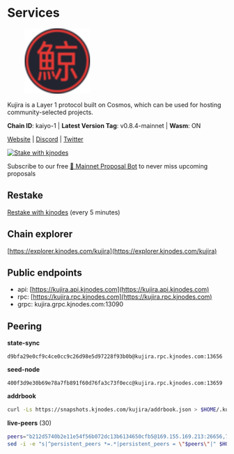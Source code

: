 # Services

<figure><img src="https://raw.githubusercontent.com/kj89/cosmos-images/main/logos/kujira.png" width="150" alt=""><figcaption></figcaption></figure>

Kujira is a Layer 1 protocol built on Cosmos, which can be used for  hosting community-selected projects.

**Chain ID**: kaiyo-1 | **Latest Version Tag**: v0.8.4-mainnet | **Wasm**: ON

[Website](https://kujira.app) | [Discord](https://discord.gg/teamkujira) | [Twitter](https://twitter.com/TeamKujira)

[![Stake with kjnodes](https://i.ibb.co/cr44Q8j/button-stake-with-kjnodes.png)](https://restake.app/kujira/kujiravaloper1tnuqj73jfn3724lqz34c27tuv80nv336sadqym)

Subscribe to our free [🤖 Mainnet Proposal Bot](https://t.me/kjnodes_proposal_bot) to never miss upcoming proposals

## Restake

[Restake with kjnodes](https://restake.app/kujira/kujiravaloper1tnuqj73jfn3724lqz34c27tuv80nv336sadqym) (every 5 minutes)
## Chain explorer
[https://explorer.kjnodes.com/kujira](https://explorer.kjnodes.com/kujira)

## Public endpoints

* api: [https://kujira.api.kjnodes.com](https://kujira.api.kjnodes.com)
* rpc: [https://kujira.rpc.kjnodes.com](https://kujira.rpc.kjnodes.com)
* grpc: kujira.grpc.kjnodes.com:13090

## Peering

**state-sync**

```text
d9bfa29e0cf9c4ce0cc9c26d98e5d97228f93b0b@kujira.rpc.kjnodes.com:13656
```

**seed-node**

```text
400f3d9e30b69e78a7fb891f60d76fa3c73f0ecc@kujira.rpc.kjnodes.com:13659
```

**addrbook**
```bash
curl -Ls https://snapshots.kjnodes.com/kujira/addrbook.json > $HOME/.kujira/config/addrbook.json
```

**live-peers** (30)
```bash
peers="b212d5740b2e11e54f56b072dc13b6134650cfb5@169.155.169.213:26656,780ee91b43bcdced2daebee61996742f6b01b579@138.201.197.119:2000,3d150f6a71caca5607daff69c9049c04c37da64e@51.210.223.186:30095,c62e0701155a690616fcd3a57fa2fda444840561@65.108.76.242:32095,ffac364ae5a9a730b49f02ba95b11878f76b7043@135.125.189.131:31095,f46cdadb43b2078fba2a8b261e0109c18967fdaf@95.214.55.140:21156,ecafd5cadaf3526a588550a7bc343ce2670c988d@185.16.39.231:26656,c8b74590ce04f0f7c32b1c668290e00ec7ec275e@148.113.8.63:11856,030f65339defb01b0e3ddaeaa54cbeac00dd0c74@185.182.193.89:26656,55d5419822feeab727b2be57e834534cbd91d6a4@65.108.69.91:26656,177872437b2a31ebb0fb740ba5bd32b0be99e280@5.79.74.229:31095,79ace78a1fb98876c7bcbf8ec54864b740aa76ff@65.108.128.201:11856,1cbc1bff7cdaeffd5a25583f9525f44fb55f7215@95.214.54.28:26156,7554d02b3ea3049267e5a8bb2851f85035998f96@172.177.106.103:26656,fb5b72024981de8ea392876c8409fe60a439d699@54.235.174.123:26656,7f83a8f94bddb377ff195b3c9ee2abc91ddf0433@51.81.242.74:26656,d6f2eee997d108d4fde5683e31d678427376dfce@77.68.27.75:26656,0a03f5dfb5b995647808c4d100e7b98d0526302f@85.214.18.167:26656,52739251216bd8e7d17ac69810f83bf58a7b1b10@47.144.5.20:26656,ff7a1787ea93a49ece2ee92f601a4c52951278c4@185.119.118.112:2000,d2247f7b919f0781c90ee61958d7044665a22d38@169.155.169.182:26656,dfbe5a5892a2da543e0324cfb6ee87fbf6f6f60e@212.23.222.98:21156,0cd7caa189ab5e3fb19b4d32516027b578ab7838@45.79.118.43:26656,1d6fceb2a8182e9b91d105053dbe03bc9248bcd0@89.163.146.22:26656,3a15fa46fe0a27d4ee60497a470a8c91911a9e5e@15.235.66.89:11756,fa57c7c253be46ad9f696ee2f2c1d72cbc6a1591@146.59.52.135:31095,fa925ef53799d2cf30b317ac52759871909b151c@44.206.174.98:26656,44cdb43183527cad8a3a9b032532e1b4422e53e7@24.158.14.210:26656,4d3ecadfa5002bdd407c56c04933999b8f96cfbd@34.173.154.254:26656,d9bfa29e0cf9c4ce0cc9c26d98e5d97228f93b0b@65.109.88.38:13656"
sed -i -e "s|^persistent_peers *=.*|persistent_peers = \"$peers\"|" $HOME/.kujira/config/config.toml
```
